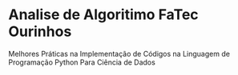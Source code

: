 # Analise de Algoritimo FaTec Ourinhos
Melhores Práticas na Implementação de Códigos na Linguagem de Programação Python Para Ciência de Dados
